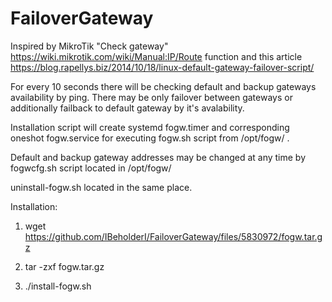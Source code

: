 # FailoverGateway

Inspired by MikroTik "Check gateway" https://wiki.mikrotik.com/wiki/Manual:IP/Route function and this article https://blog.rapellys.biz/2014/10/18/linux-default-gateway-failover-script/

For every 10 seconds there will be checking default and backup gateways availability by ping. There may be only failover between gateways or additionally failback to default gateway by it's avalability.

Installation script will create systemd fogw.timer and corresponding oneshot fogw.service for executing fogw.sh script from /opt/fogw/ .

Default and backup gateway addresses may be changed at any time by fogwcfg.sh script located in /opt/fogw/

uninstall-fogw.sh located in the same place.

Installation:

1) wget https://github.com/IBeholderI/FailoverGateway/files/5830972/fogw.tar.gz

2) tar -zxf fogw.tar.gz

3) ./install-fogw.sh
